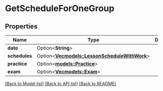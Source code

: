 # GetScheduleForOneGroup

## Properties

Name | Type | Description | Notes
------------ | ------------- | ------------- | -------------
**date** | Option<**String**> |  | [optional]
**schedules** | Option<[**Vec<models::LessonScheduleWithWork>**](LessonScheduleWithWork.md)> |  | [optional]
**practice** | Option<[**models::Practice**](Practice.md)> |  | [optional]
**exam** | Option<[**Vec<models::Exam>**](Exam.md)> |  | [optional]

[[Back to Model list]](../README.md#documentation-for-models) [[Back to API list]](../README.md#documentation-for-api-endpoints) [[Back to README]](../README.md)


